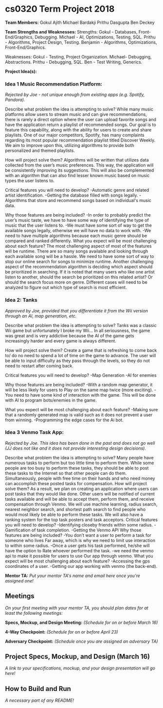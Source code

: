 # cs0320 Term Project 2018

**Team Members:** 
Gokul Ajith
Michael Bardakji
Prithu Dasgupta
Ben Deckey

**Team Strengths and Weaknesses:**
Strengths:
Gokul - Databases, Front-End/Graphics, Debugging.
Michael - AI, Optimizations, Testing, SQL.
Prithu - Algorithms, Project Design, Testing.
Benjamin - Algorithms, Optimizations, Front-End/Graphics.

Weaknesses:
Gokul - Testing, Project Organization.
Michael- Debugging, Abstractions.
Prithu - Debugging, SQL.
Ben - Test Writing, Generics.

**Project Idea(s):** 
### Idea 1 Music Recommendation Platform:

*Rejected by Joe - not unique enough from existing apps (e.g. Spotify, Pandora).*

Describe what problem the idea is attempting to solve?
While many music platforms allow users to stream music and can give recommendations, there is rarely a direct option where the user can upload favorite songs and have the application return a playlist of recommended songs. Our goal is to feature this capability, along with the ability for users to create and share playlists.
One of our major competitors, Spotify, has many complaints regarding its most popular recommendation playlist titled Discover Weekly. We aim to improve upon this, utilizing algorithms to provide both personalized and themed playlists.

How will project solve them?
Algorithms will be written that utilizes data collected from the user’s music preferences. This way, the application will be consistently improving its suggestions. This will also be complemented with an algorithm that can also find lesser known music based on music types the user listens to.

Critical features you will need to develop?
-Automatic genre and related artist identification.
-Getting the database filled with songs legally.
-Algorithms that store and recommend songs based on individual's music data.

Why those features are being included?
-In order to probably predict the user’s music taste, we have to have
some way of identifying the type of music that the user listens to.
-We must have some sort of way to get the available songs legally, otherwise we will have no data to work with.
-We need to have multiple algorithms because each music genre should 
be  compared and ranked differently. 
What you expect will be most challenging about each feature?
The most challenging aspect of most of the features will be runtime. There are so many songs available and looking through each available song will be a hassle. We need to have some sort of way to stop our online search for songs to minimize runtime. 
Another challenging aspect of the recommendation algorithm is deciding which aspect should be prioritized in searching. If it is noted that many users who like one artist listen to another, should the search be prioritized on this related artist? Or should the search focus more on genre. Different cases will need to be analyzed to figure out which type of search is most efficient.

### Idea 2: Tanks

*Approved by Joe, provided that you differentiate it from the Wii version through an AI, map generation, etc.*

Describe what problem the idea is attempting to solve?
Tanks was a classic Wii game but unfortunately I broke my Wii... In all seriousness, the game was great and is very addictive because the AI of the game gets increasingly harder and every game is always different.

How will project solve them?
Create a game that is refreshing to come back to/ do no need to spend a lot of time on the game to advance. The user will be able to input difficulty as they pass through the levels, so they do not need to restart after coming back.

Critical features you will need to develop?
-Map Generation
-AI for enemies

Why those features are being included?
-With a random map generator, it will be less likely for users to
Play on the same map twice (more exciting). 
-You need to have some kind of interaction with the game. This will be done with AI to program bots/enemies in the game.

What you expect will be most challenging about each feature?
-Making sure that a randomly generated map is valid such as it does not prevent a user from winning.
-Programming the edge cases for the Ai bot.

### Idea 3 Venmo Task App: 

*Rejected by Joe. This idea has been done in the past and does not go well (JJ does not like and it does not provide interesting design decisions).*

Describe what problem the idea is attempting to solve?
Many people have numerous tasks to perform but too little time to perform them. While some people are too busy to perform these tasks, they should be able to post these tasks to the Internet so that other people can do them. Simultaneously, people with free time on their hands and who need money can accomplish these posted tasks for compensation.
 How will project solve them?
As a result, we plan on creating an application where users can post tasks that they would like done. Other users will be notified of current tasks available and will be able to accept them, perform them, and receive compensation through Venmo. We will use machine learning, radius search, nearest neighbor search, and shortest path search to find people who would most likely be able to perform these tasks. We will also have a ranking system for the top task posters and task acceptors. 
Critical features you will need to develop?
	-Identifying closeby friends within some radius.
	-Gamification of task completion.
	-Getting the Venmo API
Why those features are being included?
	-You don’t want a user to perform a task for someone who lives 
	Far away, which is why we need to limit use interaction to within some radius.
	-Once a user gets his task performed, he/she will have the option to 
	Rate whoever performed the task.
	-we need the venmo api to make it possible for users to use 
	Our app through venmo.
What you expect will be most challenging about each feature?
	-Accessing the gps coordinates of a user.
	-Getting our app working with venmo (the back-end).


**Mentor TA:** _Put your mentor TA's name and email here once you're assigned one!_

## Meetings
_On your first meeting with your mentor TA, you should plan dates for at least the following meetings:_

**Specs, Mockup, and Design Meeting:** _(Schedule for on or before March 16)_

**4-Way Checkpoint:** _(Schedule for on or before April 23)_

**Adversary Checkpoint:** _(Schedule once you are assigned an adversary TA)_

## Project Specs, Mockup, and Design (March 16)
_A link to your specifications, mockup, and your design presentation will go here!_

## How to Build and Run
_A necessary part of any README!_
